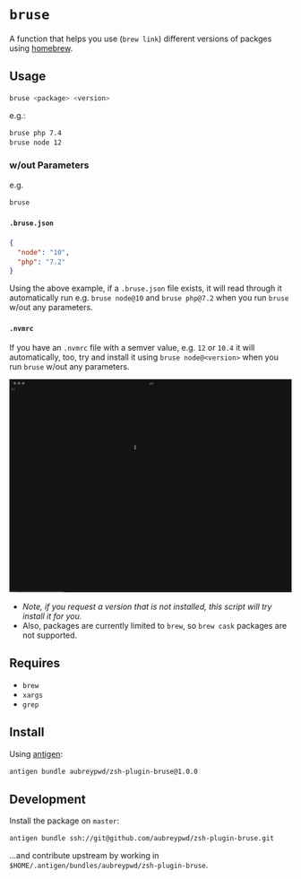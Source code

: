 # `bruse`

A function that helps you use (`brew link`) different versions of packges using [homebrew](https://brew.sh).

## Usage

```bash
bruse <package> <version>
```

e.g.:

```bash
bruse php 7.4
bruse node 12
```

### w/out Parameters

e.g. 


```bash
bruse
```

#### `.bruse.json`

```json
{
  "node": "10",
  "php": "7.2"
}
```

Using the above example, if a `.bruse.json` file exists, it will read through it automatically run e.g. `bruse node@10` and `bruse php@7.2` when you run `bruse` w/out any parameters.

#### `.nvmrc`

If you have an `.nvmrc` file with a semver value, e.g. `12` or `10.4` it will automatically, too, try and install it using `bruse node@<version>` when you run `bruse` w/out any parameters.


![Screenshot](screenshot.gif)

- _Note, if you request a version that is not installed, this script will try install it for you._
- Also, packages are currently limited to `brew`, so `brew cask` packages are not supported.

## Requires

- `brew`
- `xargs`
- `grep`

## Install

Using [antigen](https://github.com/zsh-users/antigen):

```bash
antigen bundle aubreypwd/zsh-plugin-bruse@1.0.0
```

## Development

Install the package on `master`:

```bash
antigen bundle ssh://git@github.com/aubreypwd/zsh-plugin-bruse.git
```

...and contribute upstream by working in `$HOME/.antigen/bundles/aubreypwd/zsh-plugin-bruse`.
